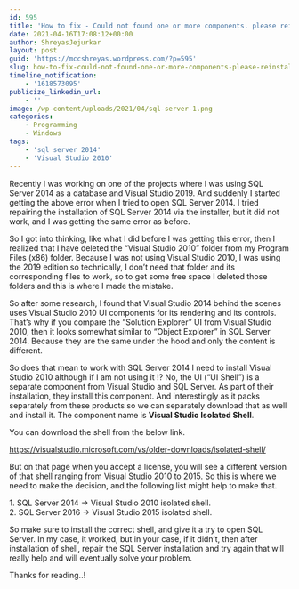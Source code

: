 ```yaml
---
id: 595
title: 'How to fix - Could not found one or more components. please reinstall the application error.'
date: 2021-04-16T17:08:12+00:00
author: ShreyasJejurkar
layout: post
guid: 'https://mccshreyas.wordpress.com/?p=595'
slug: how-to-fix-could-not-found-one-or-more-components-please-reinstall-the-application-error
timeline_notification:
    - '1618573095'
publicize_linkedin_url:
    - ''
image: /wp-content/uploads/2021/04/sql-server-1.png
categories:
    - Programming
    - Windows
tags:
    - 'sql server 2014'
    - 'Visual Studio 2010'
---
```


Recently I was working on one of the projects where I was using SQL Server 2014 as a database and Visual Studio 2019. And suddenly I started getting the above error when I tried to open SQL Server 2014. I tried repairing the installation of SQL Server 2014 via the installer, but it did not work, and I was getting the same error as before.

So I got into thinking, like what I did before I was getting this error, then I realized that I have deleted the “Visual Studio 2010” folder from my Program Files (x86) folder. Because I was not using Visual Studio 2010, I was using the 2019 edition so technically, I don’t need that folder and its corresponding files to work, so to get some free space I deleted those folders and this is where I made the mistake.

So after some research, I found that Visual Studio 2014 behind the scenes uses Visual Studio 2010 UI components for its rendering and its controls. That’s why if you compare the “Solution Explorer” UI from Visual Studio 2010, then it looks somewhat similar to “Object Explorer” in SQL Server 2014. Because they are the same under the hood and only the content is different.

So does that mean to work with SQL Server 2014 I need to install Visual Studio 2010 although if I am not using it !? No, the UI (“UI Shell”) is a separate component from Visual Studio and SQL Server. As part of their installation, they install this component. And interestingly as it packs separately from these products so we can separately download that as well and install it. The component name is **Visual Studio Isolated Shell**.

You can download the shell from the below link.

<https://visualstudio.microsoft.com/vs/older-downloads/isolated-shell/>

But on that page when you accept a license, you will see a different version of that shell ranging from Visual Studio 2010 to 2015. So this is where we need to make the decision, and the following list might help to make that.

1\. SQL Server 2014 -&gt; Visual Studio 2010 isolated shell.   
2\. SQL Server 2016 -&gt; Visual Studio 2015 isolated shell.

So make sure to install the correct shell, and give it a try to open SQL Server. In my case, it worked, but in your case, if it didn’t, then after installation of shell, repair the SQL Server installation and try again that will really help and will eventually solve your problem.   
  
Thanks for reading..!